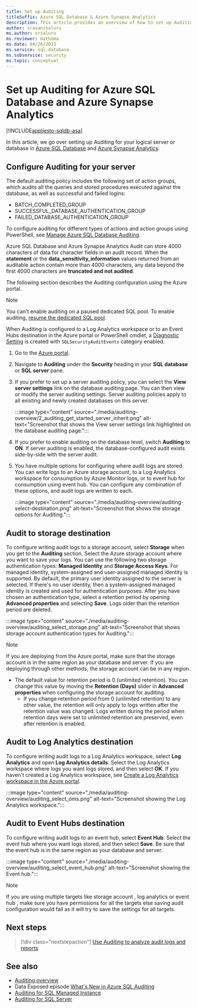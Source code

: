 ```yaml
---
title: Set up Auditing
titleSuffix: Azure SQL Database & Azure Synapse Analytics
description: This article provides an overview of how to set up Auditing and storing those audits to an Azure storage account, Log Analytics workspace, or Event Hubs destination.
author: sravanisaluru
ms.author: srsaluru
ms.reviewer: mathoma
ms.date: 04/26/2023
ms.service: sql-database
ms.subservice: security
ms.topic: conceptual
---
```

# Set up Auditing for Azure SQL Database and Azure Synapse Analytics

[!INCLUDE[appliesto-sqldb-asa](../includes/appliesto-sqldb-asa.md)]

In this article, we go over setting up Auditing for your logical server or database in [Azure SQL Database](sql-database-paas-overview.md) and [Azure Synapse Analytics](/azure/synapse-analytics/sql-data-warehouse/sql-data-warehouse-overview-what-is).

## Configure Auditing for your server

The default auditing policy includes the following set of action groups, which audits all the queries and stored procedures executed against the database, as well as successful and failed logins:

- BATCH_COMPLETED_GROUP
- SUCCESSFUL_DATABASE_AUTHENTICATION_GROUP
- FAILED_DATABASE_AUTHENTICATION_GROUP

To configure auditing for different types of actions and action groups using PowerShell, see [Manage Azure SQL Database Auditing](auditing-manage-using-api.md).

Azure SQL Database and Azure Synapse Analytics Audit can store 4000 characters of data for character fields in an audit record. When the **statement** or the **data_sensitivity_information** values returned from an auditable action contain more than 4000 characters, any data beyond the first 4000 characters are **truncated and not audited**.

The following section describes the Auditing configuration using the Azure portal.

> [!NOTE]  
> You can't enable auditing on a paused dedicated SQL pool. To enable auditing, [resume the dedicated SQL pool](/azure/synapse-analytics/sql-data-warehouse/pause-and-resume-compute-portal).
>
> When Auditing is configured to a Log Analytics workspace or to an Event Hubs destination in the Azure portal or PowerShell cmdlet, a [Diagnostic Setting](/azure/azure-monitor/essentials/diagnostic-settings) is created with `SQLSecurityAuditEvents` category enabled.

1. Go to the [Azure portal](https://portal.azure.com).
1. Navigate to **Auditing** under the **Security** heading in your **SQL database** or **SQL server** pane.
1. If you prefer to set up a server auditing policy, you can select the **View server settings** link on the database auditing page. You can then view or modify the server auditing settings. Server auditing policies apply to all existing and newly created databases on this server.

   :::image type="content" source="./media/auditing-overview/2_auditing_get_started_server_inherit.png" alt-text="Screenshot that shows the View server settings link highlighted on the database auditing page.":::

1. If you prefer to enable auditing on the database level, switch **Auditing** to **ON**. If server auditing is enabled, the database-configured audit exists side-by-side with the server audit.

1. You have multiple options for configuring where audit logs are stored. You can write logs to an Azure storage account, to a Log Analytics workspace for consumption by Azure Monitor logs, or to event hub for consumption using event hub. You can configure any combination of these options, and audit logs are written to each.

   :::image type="content" source="./media/auditing-overview/auditing-select-destination.png" alt-text="Screenshot that shows the storage options for Auditing.":::

## Audit to storage destination

To configure writing audit logs to a storage account, select **Storage** when you get to the **Auditing** section. Select the Azure storage account where you want to save your logs. You can use the following two storage authentication types: **Managed Identity** and **Storage Access Keys**. For managed identity, system-assigned and user-assigned managed identity is supported. By default, the primary user identity assigned to the server is selected. If there's no user identity, then a system-assigned managed identity is created and used for authentication purposes. After you have chosen an authentication type, select a retention period by opening **Advanced properties** and selecting **Save**. Logs older than the retention period are deleted.

:::image type="content" source="./media/auditing-overview/auditing_select_storage.png" alt-text="Screenshot that shows storage account authentication types for Auditing.":::

> [!NOTE]  
> If you are deploying from the Azure portal, make sure that the storage account is in the same region as your database and server. If you are deploying through other methods, the storage account can be in any region.

- The default value for retention period is 0 (unlimited retention). You can change this value by moving the **Retention (Days)** slider in **Advanced properties** when configuring the storage account for auditing.
  - If you change retention period from 0 (unlimited retention) to any other value, the retention will only apply to logs written after the retention value was changed. Logs written during the period when retention days were set to unlimited retention are preserved, even after retention is enabled.

## Audit to Log Analytics destination

To configure writing audit logs to a Log Analytics workspace, select **Log Analytics** and open **Log Analytics details**. Select the Log Analytics workspace where logs you want logs stored, and then select **OK**. If you haven't created a Log Analytics workspace, see [Create a Log Analytics workspace in the Azure portal](/azure/azure-monitor/logs/quick-create-workspace).

:::image type="content" source="./media/auditing-overview/auditing_select_oms.png" alt-text="Screenshot showing the Log Analytics workspace.":::

## Audit to Event Hubs destination

To configure writing audit logs to an event hub, select **Event Hub**. Select the event hub where you want logs stored, and then select **Save**. Be sure that the event hub is in the same region as your database and server.

:::image type="content" source="./media/auditing-overview/auditing_select_event_hub.png" alt-text="Screenshot showing the Event hub.":::

> [!NOTE]
> If you are using multiple targets like storage account , log analytics or event hub , make sure you have permissions for all the targets else saving audit configuration would fail as it will try to save the settings for all targets. 

## Next steps

> [!div class="nextstepaction"]
> [Use Auditing to analyze audit logs and reports](auditing-analyze-audit-logs.md)

## See also

- [Auditing overview](auditing-overview.md)
- Data Exposed episode [What's New in Azure SQL Auditing](/Shows/Data-Exposed/Whats-New-in-Azure-SQL-Auditing)
- [Auditing for SQL Managed Instance](../managed-instance/auditing-configure.md)
- [Auditing for SQL Server](/sql/relational-databases/security/auditing/sql-server-audit-database-engine)
